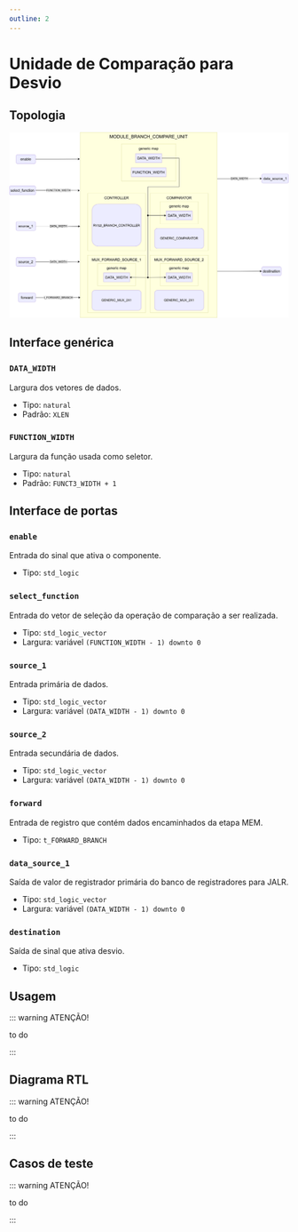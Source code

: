 ```yaml
---
outline: 2
---
```


# Unidade de Comparação para Desvio

## Topologia

![alt text](/public/images/reference/report_components/module_branch_compare_unit.drawio.svg)

## Interface genérica

### `DATA_WIDTH` <Badge type="neutral" text="GENERIC" />

Largura dos vetores de dados.

- Tipo: `natural`
- Padrão: `XLEN`

### `FUNCTION_WIDTH` <Badge type="neutral" text="GENERIC" />

Largura da função usada como seletor.

- Tipo: `natural`
- Padrão: `FUNCT3_WIDTH + 1`

## Interface de portas

### `enable` <Badge type="success" text="INPUT" />

Entrada do sinal que ativa o componente.

- Tipo: `std_logic`

### `select_function` <Badge type="success" text="INPUT" />

Entrada do vetor de seleção da operação de comparação a ser realizada.

- Tipo: `std_logic_vector`
- Largura: variável `(FUNCTION_WIDTH - 1) downto 0`

### `source_1` <Badge type="success" text="INPUT" />

Entrada primária de dados.

- Tipo: `std_logic_vector`
- Largura: variável `(DATA_WIDTH - 1) downto 0`

### `source_2` <Badge type="success" text="INPUT" />

Entrada secundária de dados.

- Tipo: `std_logic_vector`
- Largura: variável `(DATA_WIDTH - 1) downto 0`

### `forward` <Badge type="success" text="INPUT" />

Entrada de registro que contém dados encaminhados da etapa MEM.

- Tipo: `t_FORWARD_BRANCH`

### `data_source_1` <Badge type="danger" text="OUTPUT" />

Saída de valor de registrador primária do banco de registradores para JALR.

- Tipo: `std_logic_vector`
- Largura: variável `(DATA_WIDTH - 1) downto 0`

### `destination` <Badge type="danger" text="OUTPUT" />

Saída de sinal que ativa desvio.

- Tipo: `std_logic`

## Usagem

::: warning ATENÇÃO!

to do

:::

## Diagrama RTL

::: warning ATENÇÃO!

to do

:::

## Casos de teste

::: warning ATENÇÃO!

to do

:::
